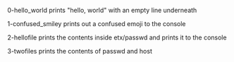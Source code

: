 0-hello_world prints "hello, world" with an empty line underneath

1-confused_smiley prints out a confused emoji to the console

2-hellofile prints the contents inside etx/passwd and prints it to the console

3-twofiles prints the contents of passwd and host
